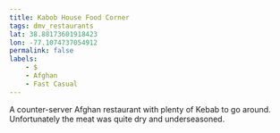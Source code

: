 ```yaml
---
title: Kabob House Food Corner
tags: dmv_restaurants
lat: 38.88173601918423
lon: -77.1074737054912
permalink: false
labels:
    - $
    - Afghan
    - Fast Casual
---
```


A counter-server Afghan restaurant with plenty of Kebab to go around. Unfortunately the meat was quite dry and underseasoned.